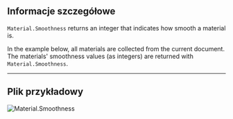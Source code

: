 ## Informacje szczegółowe
`Material.Smoothness` returns an integer that indicates how smooth a material is.

In the example below, all materials are collected from the current document. The materials' smoothness values (as integers) are returned with `Material.Smoothness`.
___
## Plik przykładowy

![Material.Smoothness](./Revit.Elements.Material.Smoothness_img.jpg)
